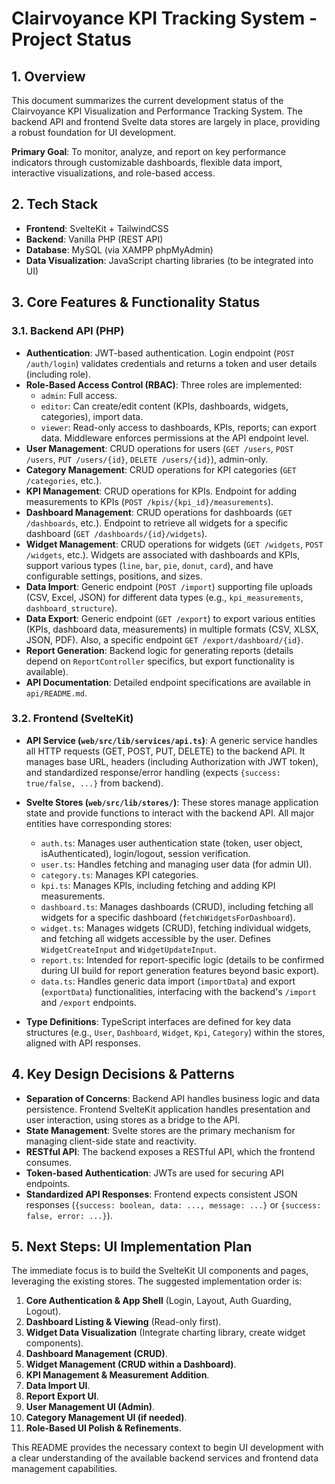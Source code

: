 # Clairvoyance KPI Tracking System - Project Status

## 1. Overview

This document summarizes the current development status of the Clairvoyance KPI Visualization and Performance Tracking System. The backend API and frontend Svelte data stores are largely in place, providing a robust foundation for UI development.

**Primary Goal**: To monitor, analyze, and report on key performance indicators through customizable dashboards, flexible data import, interactive visualizations, and role-based access.

## 2. Tech Stack

-   **Frontend**: SvelteKit + TailwindCSS
-   **Backend**: Vanilla PHP (REST API)
-   **Database**: MySQL (via XAMPP phpMyAdmin)
-   **Data Visualization**: JavaScript charting libraries (to be integrated into UI)

## 3. Core Features & Functionality Status

### 3.1. Backend API (PHP)

-   **Authentication**: JWT-based authentication. Login endpoint (`POST /auth/login`) validates credentials and returns a token and user details (including role).
-   **Role-Based Access Control (RBAC)**: Three roles are implemented:
    -   `admin`: Full access.
    -   `editor`: Can create/edit content (KPIs, dashboards, widgets, categories), import data.
    -   `viewer`: Read-only access to dashboards, KPIs, reports; can export data.
    Middleware enforces permissions at the API endpoint level.
-   **User Management**: CRUD operations for users (`GET /users`, `POST /users`, `PUT /users/{id}`, `DELETE /users/{id}`), admin-only.
-   **Category Management**: CRUD operations for KPI categories (`GET /categories`, etc.).
-   **KPI Management**: CRUD operations for KPIs. Endpoint for adding measurements to KPIs (`POST /kpis/{kpi_id}/measurements`).
-   **Dashboard Management**: CRUD operations for dashboards (`GET /dashboards`, etc.). Endpoint to retrieve all widgets for a specific dashboard (`GET /dashboards/{id}/widgets`).
-   **Widget Management**: CRUD operations for widgets (`GET /widgets`, `POST /widgets`, etc.). Widgets are associated with dashboards and KPIs, support various types (`line`, `bar`, `pie`, `donut`, `card`), and have configurable settings, positions, and sizes.
-   **Data Import**: Generic endpoint (`POST /import`) supporting file uploads (CSV, Excel, JSON) for different data types (e.g., `kpi_measurements`, `dashboard_structure`).
-   **Data Export**: Generic endpoint (`GET /export`) to export various entities (KPIs, dashboard data, measurements) in multiple formats (CSV, XLSX, JSON, PDF). Also, a specific endpoint `GET /export/dashboard/{id}`.
-   **Report Generation**: Backend logic for generating reports (details depend on `ReportController` specifics, but export functionality is available).
-   **API Documentation**: Detailed endpoint specifications are available in `api/README.md`.

### 3.2. Frontend (SvelteKit)

-   **API Service (`web/src/lib/services/api.ts`)**: A generic service handles all HTTP requests (GET, POST, PUT, DELETE) to the backend API. It manages base URL, headers (including Authorization with JWT token), and standardized response/error handling (expects `{success: true/false, ...}` from backend).

-   **Svelte Stores (`web/src/lib/stores/`)**: These stores manage application state and provide functions to interact with the backend API. All major entities have corresponding stores:
    -   `auth.ts`: Manages user authentication state (token, user object, isAuthenticated), login/logout, session verification.
    -   `user.ts`: Handles fetching and managing user data (for admin UI).
    -   `category.ts`: Manages KPI categories.
    -   `kpi.ts`: Manages KPIs, including fetching and adding KPI measurements.
    -   `dashboard.ts`: Manages dashboards (CRUD), including fetching all widgets for a specific dashboard (`fetchWidgetsForDashboard`).
    -   `widget.ts`: Manages widgets (CRUD), fetching individual widgets, and fetching all widgets accessible by the user. Defines `WidgetCreateInput` and `WidgetUpdateInput`.
    -   `report.ts`: Intended for report-specific logic (details to be confirmed during UI build for report generation features beyond basic export).
    -   `data.ts`: Handles generic data import (`importData`) and export (`exportData`) functionalities, interfacing with the backend's `/import` and `/export` endpoints.

-   **Type Definitions**: TypeScript interfaces are defined for key data structures (e.g., `User`, `Dashboard`, `Widget`, `Kpi`, `Category`) within the stores, aligned with API responses.

## 4. Key Design Decisions & Patterns

-   **Separation of Concerns**: Backend API handles business logic and data persistence. Frontend SvelteKit application handles presentation and user interaction, using stores as a bridge to the API.
-   **State Management**: Svelte stores are the primary mechanism for managing client-side state and reactivity.
-   **RESTful API**: The backend exposes a RESTful API, which the frontend consumes.
-   **Token-based Authentication**: JWTs are used for securing API endpoints.
-   **Standardized API Responses**: Frontend expects consistent JSON responses (`{success: boolean, data: ..., message: ...}` or `{success: false, error: ...}`).

## 5. Next Steps: UI Implementation Plan

The immediate focus is to build the SvelteKit UI components and pages, leveraging the existing stores. The suggested implementation order is:

1.  **Core Authentication & App Shell** (Login, Layout, Auth Guarding, Logout).
2.  **Dashboard Listing & Viewing** (Read-only first).
3.  **Widget Data Visualization** (Integrate charting library, create widget components).
4.  **Dashboard Management (CRUD)**.
5.  **Widget Management (CRUD within a Dashboard)**.
6.  **KPI Management & Measurement Addition**.
7.  **Data Import UI**.
8.  **Report Export UI**.
9.  **User Management UI (Admin)**.
10. **Category Management UI (if needed)**.
11. **Role-Based UI Polish & Refinements**.

This README provides the necessary context to begin UI development with a clear understanding of the available backend services and frontend data management capabilities.
